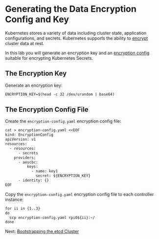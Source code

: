 # Generating the Data Encryption Config and Key

Kubernetes stores a variety of data including cluster state, application configurations, and secrets. Kubernetes supports the ability to [encrypt](https://kubernetes.io/docs/tasks/administer-cluster/encrypt-data) cluster data at rest.

In this lab you will generate an encryption key and an [encryption config](https://kubernetes.io/docs/tasks/administer-cluster/encrypt-data/#understanding-the-encryption-at-rest-configuration) suitable for encrypting Kubernetes Secrets.

## The Encryption Key

Generate an encryption key:

```txt
ENCRYPTION_KEY=$(head -c 32 /dev/urandom | base64)
```

## The Encryption Config File

Create the `encryption-config.yaml` encryption config file:

```txt
cat > encryption-config.yaml <<EOF
kind: EncryptionConfig
apiVersion: v1
resources:
  - resources:
      - secrets
    providers:
      - aescbc:
          keys:
            - name: key1
              secret: ${ENCRYPTION_KEY}
      - identity: {}
EOF
```

Copy the `encryption-config.yaml` encryption config file to each controller instance:

```txt
for ii in {1..3}
do
  scp encryption-config.yaml rpi0${ii}:~/
done
```

Next: [Bootstrapping the etcd Cluster](07-bootstrapping-etcd.md)
